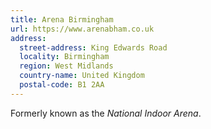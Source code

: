 ```yaml
---
title: Arena Birmingham
url: https://www.arenabham.co.uk
address:
  street-address: King Edwards Road
  locality: Birmingham
  region: West Midlands
  country-name: United Kingdom
  postal-code: B1 2AA
---
```

Formerly known as the *National Indoor Arena*.
